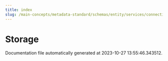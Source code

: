 ```yaml
---
title: index
slug: /main-concepts/metadata-standard/schemas/entity/services/connections/storage
---
```


# Storage

Documentation file automatically generated at 2023-10-27 13:55:46.343512.
